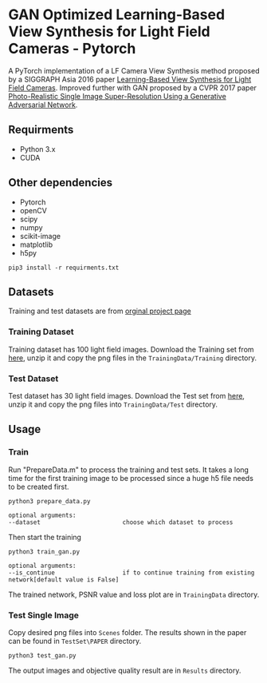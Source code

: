 # GAN Optimized Learning-Based View Synthesis for Light Field Cameras - Pytorch
A PyTorch implementation of a LF Camera View Synthesis method proposed by a SIGGRAPH Asia 2016 paper [Learning-Based View Synthesis for Light Field Cameras](http://cseweb.ucsd.edu/~viscomp/projects/LF/papers/SIGASIA16/).
Improved further with GAN proposed by a CVPR 2017 paper [Photo-Realistic Single Image Super-Resolution Using a Generative Adversarial Network](https://arxiv.org/abs/1609.04802).
## Requirments
- Python 3.x
- CUDA

## Other dependencies
- Pytorch
- openCV
- scipy
- numpy
- scikit-image
- matplotlib
- h5py
```angular2html
pip3 install -r requirments.txt
```
## Datasets

Training and test datasets are from [orginal project page](http://cseweb.ucsd.edu/~viscomp/projects/LF/papers/SIGASIA16/)

### Training Dataset
Training dataset has 100 light field images.
Download the Training set from [here](http://cseweb.ucsd.edu/~viscomp/projects/LF/papers/SIGASIA16/PaperData/SIGGRAPHAsia16_ViewSynthesis_Trainingset.zip),
unzip it and copy the png files in the `TrainingData/Training` directory.

### Test Dataset
Test dataset has 30 light field images.
Download the Test set from [here](http://cseweb.ucsd.edu/~viscomp/projects/LF/papers/SIGASIA16/PaperData/SIGGRAPHAsia16_ViewSynthesis_Testset.zip),
unzip it and copy the png files into `TrainingData/Test`  directory.

## Usage

### Train
Run "PrepareData.m" to process the training and test sets. It takes a long 
time for the first training image to be processed since a huge h5 file needs 
to be created first.
```
python3 prepare_data.py

optional arguments:
--dataset                       choose which dataset to process

``` 
Then start the training
```
python3 train_gan.py

optional arguments:
--is_continue                   if to continue training from existing network[default value is False]
```
The trained network, PSNR value and loss plot are in `TrainingData` directory.

### Test Single Image
Copy desired png files into `Scenes` folder. The results shown in the paper
can be found in `TestSet\PAPER` directory.
```
python3 test_gan.py
```
The output images and objective quality result are in `Results` directory.